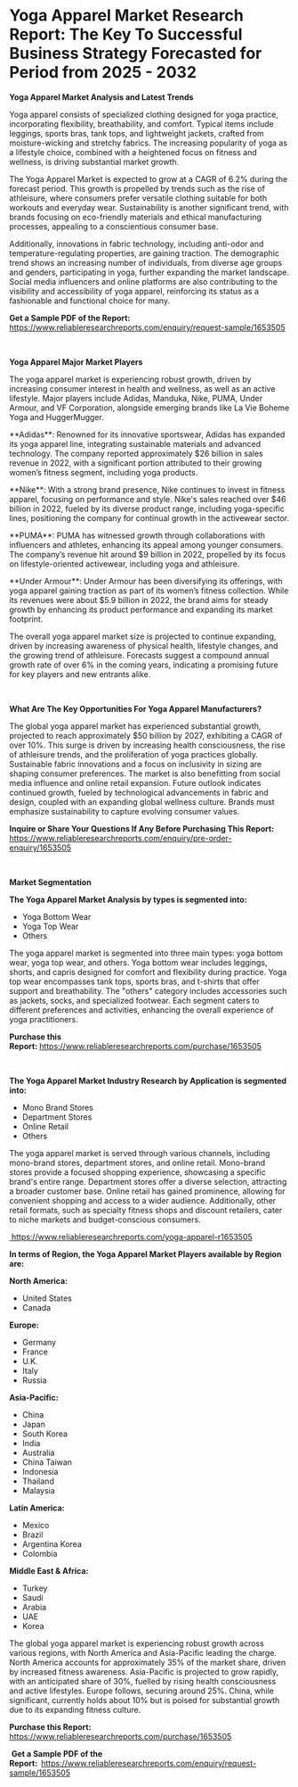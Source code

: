 <p><h1>Yoga Apparel Market Research Report: The Key To Successful Business Strategy Forecasted for Period from 2025 - 2032</h1></p><p><strong>Yoga Apparel Market Analysis and Latest Trends</strong></p>
<p><p>Yoga apparel consists of specialized clothing designed for yoga practice, incorporating flexibility, breathability, and comfort. Typical items include leggings, sports bras, tank tops, and lightweight jackets, crafted from moisture-wicking and stretchy fabrics. The increasing popularity of yoga as a lifestyle choice, combined with a heightened focus on fitness and wellness, is driving substantial market growth.</p><p>The Yoga Apparel Market is expected to grow at a CAGR of 6.2% during the forecast period. This growth is propelled by trends such as the rise of athleisure, where consumers prefer versatile clothing suitable for both workouts and everyday wear. Sustainability is another significant trend, with brands focusing on eco-friendly materials and ethical manufacturing processes, appealing to a conscientious consumer base.</p><p>Additionally, innovations in fabric technology, including anti-odor and temperature-regulating properties, are gaining traction. The demographic trend shows an increasing number of individuals, from diverse age groups and genders, participating in yoga, further expanding the market landscape. Social media influencers and online platforms are also contributing to the visibility and accessibility of yoga apparel, reinforcing its status as a fashionable and functional choice for many.</p></p>
<p><strong>Get a Sample PDF of the Report:&nbsp;</strong> <a href="https://www.reliableresearchreports.com/enquiry/request-sample/1653505?utm_campaign=3126&utm_medium=2&utm_source=Github&utm_content=ia&utm_term=16042025&utm_id=yoga-apparel">https://www.reliableresearchreports.com/enquiry/request-sample/1653505</a></p>
<p>&nbsp;</p>
<p><strong>Yoga Apparel Major Market Players</strong></p>
<p><p>The yoga apparel market is experiencing robust growth, driven by increasing consumer interest in health and wellness, as well as an active lifestyle. Major players include Adidas, Manduka, Nike, PUMA, Under Armour, and VF Corporation, alongside emerging brands like La Vie Boheme Yoga and HuggerMugger.</p><p>**Adidas**: Renowned for its innovative sportswear, Adidas has expanded its yoga apparel line, integrating sustainable materials and advanced technology. The company reported approximately $26 billion in sales revenue in 2022, with a significant portion attributed to their growing women’s fitness segment, including yoga products.</p><p>**Nike**: With a strong brand presence, Nike continues to invest in fitness apparel, focusing on performance and style. Nike's sales reached over $46 billion in 2022, fueled by its diverse product range, including yoga-specific lines, positioning the company for continual growth in the activewear sector.</p><p>**PUMA**: PUMA has witnessed growth through collaborations with influencers and athletes, enhancing its appeal among younger consumers. The company’s revenue hit around $9 billion in 2022, propelled by its focus on lifestyle-oriented activewear, including yoga and athleisure.</p><p>**Under Armour**: Under Armour has been diversifying its offerings, with yoga apparel gaining traction as part of its women’s fitness collection. While its revenues were about $5.9 billion in 2022, the brand aims for steady growth by enhancing its product performance and expanding its market footprint.</p><p>The overall yoga apparel market size is projected to continue expanding, driven by increasing awareness of physical health, lifestyle changes, and the growing trend of athleisure. Forecasts suggest a compound annual growth rate of over 6% in the coming years, indicating a promising future for key players and new entrants alike.</p></p>
<p>&nbsp;</p>
<p><strong>What Are The Key Opportunities For Yoga Apparel Manufacturers?</strong></p>
<p><p>The global yoga apparel market has experienced substantial growth, projected to reach approximately $50 billion by 2027, exhibiting a CAGR of over 10%. This surge is driven by increasing health consciousness, the rise of athleisure trends, and the proliferation of yoga practices globally. Sustainable fabric innovations and a focus on inclusivity in sizing are shaping consumer preferences. The market is also benefitting from social media influence and online retail expansion. Future outlook indicates continued growth, fueled by technological advancements in fabric and design, coupled with an expanding global wellness culture. Brands must emphasize sustainability to capture evolving consumer values.</p></p>
<p><strong>Inquire or Share Your Questions If Any Before Purchasing This Report:</strong> <a href="https://www.reliableresearchreports.com/enquiry/pre-order-enquiry/1653505?utm_campaign=3126&utm_medium=2&utm_source=Github&utm_content=ia&utm_term=16042025&utm_id=yoga-apparel">https://www.reliableresearchreports.com/enquiry/pre-order-enquiry/1653505</a></p>
<p>&nbsp;</p>
<p><strong>Market Segmentation</strong></p>
<p><strong>The Yoga Apparel Market Analysis by types is segmented into:</strong></p>
<p><ul><li>Yoga Bottom Wear</li><li>Yoga Top Wear</li><li>Others</li></ul></p>
<p><p>The yoga apparel market is segmented into three main types: yoga bottom wear, yoga top wear, and others. Yoga bottom wear includes leggings, shorts, and capris designed for comfort and flexibility during practice. Yoga top wear encompasses tank tops, sports bras, and t-shirts that offer support and breathability. The "others" category includes accessories such as jackets, socks, and specialized footwear. Each segment caters to different preferences and activities, enhancing the overall experience of yoga practitioners.</p></p>
<p><strong>Purchase this Report:&nbsp;</strong><a href="https://www.reliableresearchreports.com/purchase/1653505?utm_campaign=3126&utm_medium=2&utm_source=Github&utm_content=ia&utm_term=16042025&utm_id=yoga-apparel">https://www.reliableresearchreports.com/purchase/1653505</a></p>
<p>&nbsp;</p>
<p><strong>The Yoga Apparel Market Industry Research by Application is segmented into:</strong></p>
<p><ul><li>Mono Brand Stores</li><li>Department Stores</li><li>Online Retail</li><li>Others</li></ul></p>
<p><p>The yoga apparel market is served through various channels, including mono-brand stores, department stores, and online retail. Mono-brand stores provide a focused shopping experience, showcasing a specific brand's entire range. Department stores offer a diverse selection, attracting a broader customer base. Online retail has gained prominence, allowing for convenient shopping and access to a wider audience. Additionally, other retail formats, such as specialty fitness shops and discount retailers, cater to niche markets and budget-conscious consumers.</p></p>
<p><a href="https://www.reliableresearchreports.com/yoga-apparel-r1653505?utm_campaign=3126&utm_medium=2&utm_source=Github&utm_content=ia&utm_term=16042025&utm_id=yoga-apparel">&nbsp;https://www.reliableresearchreports.com/yoga-apparel-r1653505</a></p>
<p><strong>In terms of Region, the Yoga Apparel Market Players available by Region are:</strong></p>
<p>
    <p> <strong> North America: </strong>
        <ul>
            <li>United States</li>
            <li>Canada</li>
        </ul>
        </p> 
    <p> <strong> Europe: </strong>
        <ul>
            <li>Germany</li>
            <li>France</li>
            <li>U.K.</li>
            <li>Italy</li>
            <li>Russia</li>
        </ul>
        </p> 
    <p> <strong> Asia-Pacific: </strong>
        <ul>
            <li>China</li>
            <li>Japan</li>
            <li>South Korea</li>
            <li>India</li>
            <li>Australia</li>
            <li>China Taiwan</li>
            <li>Indonesia</li>
            <li>Thailand</li>
            <li>Malaysia</li>
        </ul>
        </p> 
    <p> <strong> Latin America: </strong>
        <ul>
            <li>Mexico</li>
            <li>Brazil</li>
            <li>Argentina Korea</li>
            <li>Colombia</li>
        </ul>
        </p> 
    <p> <strong> Middle East & Africa: </strong>
        <ul>
            <li>Turkey</li>
            <li>Saudi</li>
            <li>Arabia</li>
            <li>UAE</li>
            <li>Korea</li>
        </ul>
    </p>
    </p>
<p><p>The global yoga apparel market is experiencing robust growth across various regions, with North America and Asia-Pacific leading the charge. North America accounts for approximately 35% of the market share, driven by increased fitness awareness. Asia-Pacific is projected to grow rapidly, with an anticipated share of 30%, fuelled by rising health consciousness and active lifestyles. Europe follows, securing around 25%. China, while significant, currently holds about 10% but is poised for substantial growth due to its expanding fitness culture.</p></p>
<p><strong>Purchase this Report: </strong><a href="https://www.reliableresearchreports.com/purchase/1653505?utm_campaign=3126&utm_medium=2&utm_source=Github&utm_content=ia&utm_term=16042025&utm_id=yoga-apparel">https://www.reliableresearchreports.com/purchase/1653505</a></p>
<p>&nbsp;<strong>Get a Sample PDF of the Report:&nbsp;&nbsp;</strong><a href="https://www.reliableresearchreports.com/enquiry/request-sample/1653505?utm_campaign=3126&utm_medium=2&utm_source=Github&utm_content=ia&utm_term=16042025&utm_id=yoga-apparel">https://www.reliableresearchreports.com/enquiry/request-sample/1653505</a></p>
<p><strong></strong></p>
<p><p></p><p></p><p></p></p>